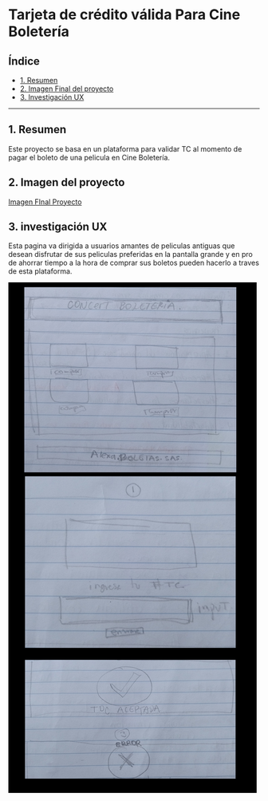 # Tarjeta de crédito válida Para Cine Boletería

## Índice

* [1. Resumen](#1-resumen)
* [2. Imagen Final del proyecto](#4-Imagen-FInal)
* [3. Investigación UX ](#3-experiencia-usuarios)


***

## 1. Resumen

Este proyecto se basa en un plataforma para validar TC al momento de pagar
el boleto de una pelicula en Cine Boletería.


## 2. Imagen del proyecto
[Imagen FInal Proyecto](src/Img/Captura%20de%20pantalla%20(501).png)



## 3. investigación UX

Esta pagina va dirigida a usuarios amantes de peliculas antiguas que desean disfrutar de sus peliculas preferidas en la pantalla grande y en pro de ahorrar tiempo a la hora de comprar sus boletos pueden hacerlo a traves de esta plataforma.

![prototipo en papel](src/Img/PROTOTIPO.jpg)
